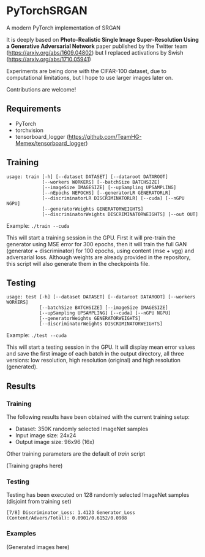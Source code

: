 # PyTorchSRGAN
A modern PyTorch implementation of SRGAN

It is deeply based on __Photo-Realistic Single Image Super-Resolution Using a Generative Adversarial Network__ paper published by the Twitter team (https://arxiv.org/abs/1609.04802) but I replaced activations by Swish (https://arxiv.org/abs/1710.05941)

Experiments are being done with the CIFAR-100 dataset, due to computational limitations, but I hope to use larger images later on.

Contributions are welcome!

## Requirements

* PyTorch
* torchvision
* tensorboard_logger (https://github.com/TeamHG-Memex/tensorboard_logger)

## Training

```
usage: train [-h] [--dataset DATASET] [--dataroot DATAROOT]
             [--workers WORKERS] [--batchSize BATCHSIZE]
             [--imageSize IMAGESIZE] [--upSampling UPSAMPLING]
             [--nEpochs NEPOCHS] [--generatorLR GENERATORLR]
             [--discriminatorLR DISCRIMINATORLR] [--cuda] [--nGPU NGPU]
             [--generatorWeights GENERATORWEIGHTS]
             [--discriminatorWeights DISCRIMINATORWEIGHTS] [--out OUT]
```

Example: ```./train --cuda```

This will start a training session in the GPU. First it will pre-train the generator using MSE error for 300 epochs, then it will train the full GAN (generator + discriminator) for 100 epochs, using content (mse + vgg) and adversarial loss. Although weights are already provided in the repository, this script will also generate them in the checkpoints file.

## Testing

```
usage: test [-h] [--dataset DATASET] [--dataroot DATAROOT] [--workers WORKERS]
            [--batchSize BATCHSIZE] [--imageSize IMAGESIZE]
            [--upSampling UPSAMPLING] [--cuda] [--nGPU NGPU]
            [--generatorWeights GENERATORWEIGHTS]
            [--discriminatorWeights DISCRIMINATORWEIGHTS]

```

Example: ```./test --cuda```

This will start a testing session in the GPU. It will display mean error values and save the first image of each batch in the output directory, all three versions: low resolution, high resolution (original) and high resolution (generated).

## Results

### Training
The following results have been obtained with the current training setup:

* Dataset: 350K randomly selected ImageNet samples
* Input image size: 24x24
* Output image size: 96x96 (16x)

Other training parameters are the default of _train_ script

(Training graphs here)

### Testing
Testing has been executed on 128 randomly selected ImageNet samples (disjoint from training set)

```[7/8] Discriminator_Loss: 1.4123 Generator_Loss (Content/Advers/Total): 0.0901/0.6152/0.0908```

### Examples
(Generated images here)
